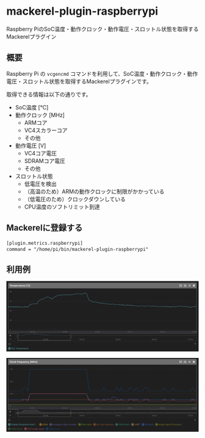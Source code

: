 # mackerel-plugin-raspberrypi

Raspberry PiのSoC温度・動作クロック・動作電圧・スロットル状態を取得するMackerelプラグイン

## 概要

Raspberry Pi の `vcgencmd` コマンドを利用して、SoC温度・動作クロック・動作電圧・スロットル状態を取得するMackerelプラグインです。

取得できる情報は以下の通りです。

- SoC温度 [℃]
- 動作クロック [MHz]
  - ARMコア
  - VC4スカラーコア
  - その他
- 動作電圧 [V]
  - VC4コア電圧
  - SDRAMコア電圧
  - その他
- スロットル状態
  - 低電圧を検出
  - （高温のため）ARMの動作クロックに制限がかかっている
  - （低電圧のため）クロックダウンしている
  - CPU温度のソフトリミット到達

## Mackerelに登録する

```
[plugin.metrics.raspberrypi]
command = "/home/pi/bin/mackerel-plugin-raspberrypi"
```

## 利用例

![temperature](https://raw.githubusercontent.com/hnw/mackerel-plugin-raspberrypi/images/temperature.png)

![clock](https://raw.githubusercontent.com/hnw/mackerel-plugin-raspberrypi/images/clock.png)
